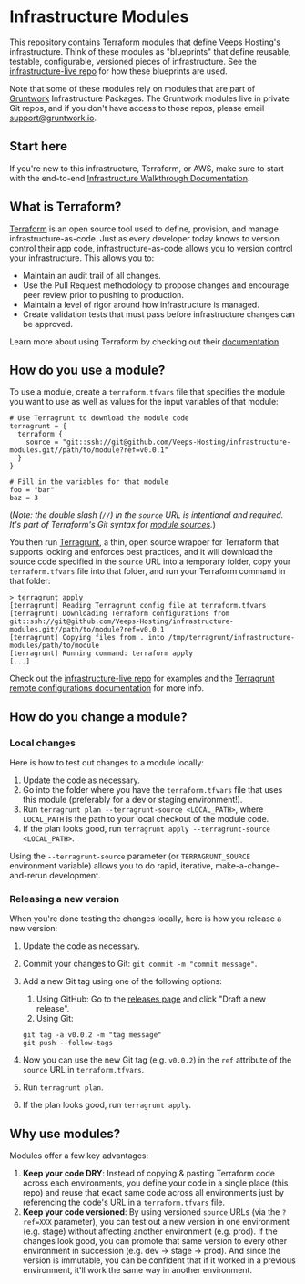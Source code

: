 # Infrastructure Modules

This repository contains Terraform modules that define Veeps Hosting's infrastructure. Think of these modules as 
"blueprints" that define reusable, testable, configurable, versioned pieces of infrastructure. See the 
[infrastructure-live repo](https://github.com/Veeps-Hosting/infrastructure-live) for 
how these blueprints are used.

Note that some of these modules rely on modules that are part of [Gruntwork](http://www.gruntwork.io) Infrastructure 
Packages. The Gruntwork modules live in private Git repos, and if you don't have access to those repos, please email
support@gruntwork.io.



## Start here

If you're new to this infrastructure, Terraform, or AWS, make sure to start with the end-to-end 
[Infrastructure Walkthrough Documentation](https://github.com/Veeps-Hosting/infrastructure-live/tree/master/_docs). 





## What is Terraform?

[Terraform](https://www.terraform.io/) is an open source tool used to define, provision, and manage
infrastructure-as-code. Just as every developer today knows to version control their app code, infrastructure-as-code
allows you to version control your infrastructure. This allows you to:

* Maintain an audit trail of all changes.
* Use the Pull Request methodology to propose changes and encourage peer review prior to pushing to production.
* Maintain a level of rigor around how infrastructure is managed.
* Create validation tests that must pass before infrastructure changes can be approved.

Learn more about using Terraform by checking out their [documentation](https://www.terraform.io/docs/index.html).




## How do you use a module?

To use a module, create a  `terraform.tfvars` file that specifies the module you want to use as well as values for the
input variables of that module:

```hcl
# Use Terragrunt to download the module code
terragrunt = {
  terraform {
    source = "git::ssh://git@github.com/Veeps-Hosting/infrastructure-modules.git//path/to/module?ref=v0.0.1"
  }
}

# Fill in the variables for that module
foo = "bar"
baz = 3
```

(*Note: the double slash (`//`) in the `source` URL is intentional and required. It's part of Terraform's Git syntax 
for [module sources](https://www.terraform.io/docs/modules/sources.html).*)

You then run [Terragrunt](https://github.com/gruntwork-io/terragrunt), a thin, open source wrapper for Terraform 
that supports locking and enforces best practices, and it will download the source code specified in the `source` URL 
into a temporary folder, copy your `terraform.tfvars` file into that folder, and run your Terraform command in that 
folder: 

```
> terragrunt apply
[terragrunt] Reading Terragrunt config file at terraform.tfvars
[terragrunt] Downloading Terraform configurations from git::ssh://git@github.com/Veeps-Hosting/infrastructure-modules.git//path/to/module?ref=v0.0.1
[terragrunt] Copying files from . into /tmp/terragrunt/infrastructure-modules/path/to/module
[terragrunt] Running command: terraform apply
[...]
```

Check out the [infrastructure-live repo](https://github.com/Veeps-Hosting/infrastructure-live)
for examples and the [Terragrunt remote configurations 
documentation](https://github.com/gruntwork-io/terragrunt#remote-terraform-configurations) for more info.




## How do you change a module?


### Local changes

Here is how to test out changes to a module locally:

1. Update the code as necessary.
1. Go into the folder where you have the `terraform.tfvars` file that uses this module (preferably for a dev or 
   staging environment!).
1. Run `terragrunt plan --terragrunt-source <LOCAL_PATH>`, where `LOCAL_PATH` is the path to your local checkout of
   the module code. 
1. If the plan looks good, run `terragrunt apply --terragrunt-source <LOCAL_PATH>`.   

Using the `--terragrunt-source` parameter (or `TERRAGRUNT_SOURCE` environment variable) allows you to do rapid, 
iterative, make-a-change-and-rerun development.


### Releasing a new version

When you're done testing the changes locally, here is how you release a new version:

1. Update the code as necessary.
1. Commit your changes to Git: `git commit -m "commit message"`.
1. Add a new Git tag using one of the following options:
    1. Using GitHub: Go to the [releases page](/releases) and click "Draft a new release".
    1. Using Git:

    ```
    git tag -a v0.0.2 -m "tag message"
    git push --follow-tags
    ```
1. Now you can use the new Git tag (e.g. `v0.0.2`) in the `ref` attribute of the `source` URL in `terraform.tfvars`.
1. Run `terragrunt plan`.
1. If the plan looks good, run `terragrunt apply`.   




## Why use modules?

Modules offer a few key advantages:

1. **Keep your code DRY**: Instead of copying & pasting Terraform code across each environments, you define your code 
   in a single place (this repo) and reuse that exact same code across all environments just by referencing the
   code's URL in a `terraform.tfvars` file. 
1. **Keep your code versioned**: By using versioned `source` URLs (via the `?ref=XXX` parameter), you can test out a 
   new version in one environment (e.g. stage) without affecting another environment (e.g. prod). If the changes look
   good, you can promote that same version to every other environment in succession (e.g. dev -> stage -> prod). And
   since the version is immutable, you can be confident that if it worked in a previous environment, it'll work the
   same way in another environment.
   
